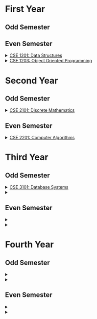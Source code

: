 # **First Year**
## **Odd Semester**
## **Even Semester**
<details>
<summary><a href="1-2/CSE 1201">CSE 1201: Data Structures</a></summary>
</details>
<details>
<summary><a href="tree/master/1-2/CSE 1203">CSE 1203: Object Oriented Programming</a></summary>
</details>

# **Second Year**
## **Odd Semester**
<details>
<summary><a href="tree/master/2-1/CSE 2101">CSE 2101: Discrete Mathematics</a></summary>
</details>

## **Even Semester**
<details>
<summary><a href="tree/master/2-2/CSE 2201">CSE 2201: Computer Algorithms</a></summary>
</details>

# **Third Year**
## **Odd Semester**
<details>
<summary><a href="tree/master/3-1/CSE 3101">CSE 3101: Database Systems</a></summary>
</details>
<details>
<summary><a href="tree/master/2-1/CSE 2101"></a></summary>
</details>

## **Even Semester**
<details>
<summary><a href="tree/master/2-1/CSE 2101"></a></summary>
</details>
<details>
<summary><a href="tree/master/2-1/CSE 2101"></a></summary>
</details>

# **Fourth Year**
## **Odd Semester**
<details>
<summary><a href="tree/master/2-1/CSE 2101"></a></summary>
</details>
<details>
<summary><a href="tree/master/2-1/CSE 2101"></a></summary>
</details>

## **Even Semester**
<details>
<summary><a href="tree/master/2-1/CSE 2101"></a></summary>
</details>
<details>
<summary><a href="tree/master/2-1/CSE 2101"></a></summary>
</details>
